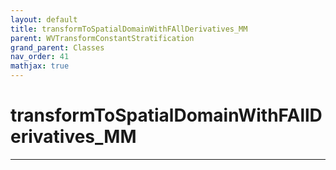 ```yaml
---
layout: default
title: transformToSpatialDomainWithFAllDerivatives_MM
parent: WVTransformConstantStratification
grand_parent: Classes
nav_order: 41
mathjax: true
---
```


#  transformToSpatialDomainWithFAllDerivatives_MM




---


